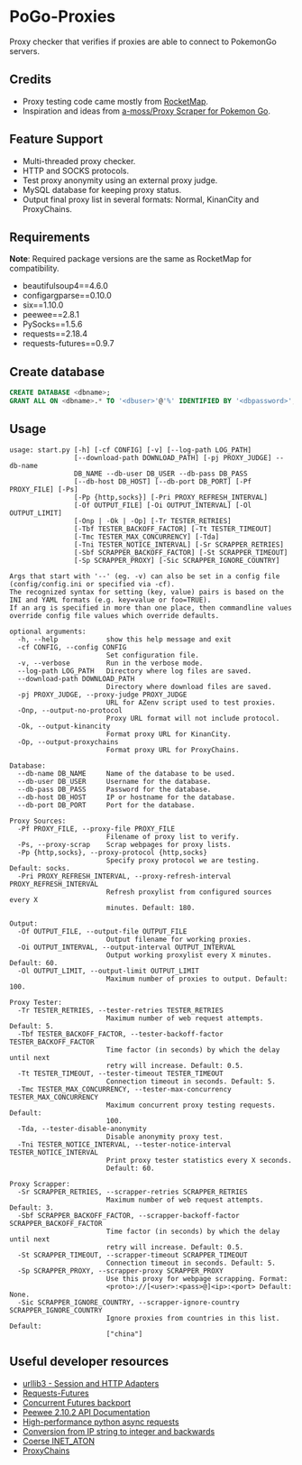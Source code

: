 # PoGo-Proxies

Proxy checker that verifies if proxies are able to connect to PokemonGo servers.

## Credits

- Proxy testing code came mostly from [RocketMap](http://github.com/RocketMap/RocketMap).
- Inspiration and ideas from [a-moss/Proxy Scraper for Pokemon Go](https://gist.github.com/a-moss/1578eb07b2570b5d97d85b1e93e81cc8s).

## Feature Support

- Multi-threaded proxy checker.
- HTTP and SOCKS protocols.
- Test proxy anonymity using an external proxy judge.
- MySQL database for keeping proxy status.
- Output final proxy list in several formats: Normal, KinanCity and ProxyChains.

## Requirements

**Note**: Required package versions are the same as RocketMap for compatibility.
- beautifulsoup4==4.6.0
- configargparse==0.10.0
- six==1.10.0
- peewee==2.8.1
- PySocks==1.5.6
- requests==2.18.4
- requests-futures==0.9.7

## Create database

```sql
CREATE DATABASE <dbname>;
GRANT ALL ON <dbname>.* TO '<dbuser>'@'%' IDENTIFIED BY '<dbpassword>';
```

## Usage

```
usage: start.py [-h] [-cf CONFIG] [-v] [--log-path LOG_PATH]
                [--download-path DOWNLOAD_PATH] [-pj PROXY_JUDGE] --db-name
                DB_NAME --db-user DB_USER --db-pass DB_PASS
                [--db-host DB_HOST] [--db-port DB_PORT] [-Pf PROXY_FILE] [-Ps]
                [-Pp {http,socks}] [-Pri PROXY_REFRESH_INTERVAL]
                [-Of OUTPUT_FILE] [-Oi OUTPUT_INTERVAL] [-Ol OUTPUT_LIMIT]
                [-Onp | -Ok | -Op] [-Tr TESTER_RETRIES]
                [-Tbf TESTER_BACKOFF_FACTOR] [-Tt TESTER_TIMEOUT]
                [-Tmc TESTER_MAX_CONCURRENCY] [-Tda]
                [-Tni TESTER_NOTICE_INTERVAL] [-Sr SCRAPPER_RETRIES]
                [-Sbf SCRAPPER_BACKOFF_FACTOR] [-St SCRAPPER_TIMEOUT]
                [-Sp SCRAPPER_PROXY] [-Sic SCRAPPER_IGNORE_COUNTRY]

Args that start with '--' (eg. -v) can also be set in a config file
(config/config.ini or specified via -cf).
The recognized syntax for setting (key, value) pairs is based on the
INI and YAML formats (e.g. key=value or foo=TRUE).
If an arg is specified in more than one place, then commandline values
override config file values which override defaults.

optional arguments:
  -h, --help            show this help message and exit
  -cf CONFIG, --config CONFIG
                        Set configuration file.
  -v, --verbose         Run in the verbose mode.
  --log-path LOG_PATH   Directory where log files are saved.
  --download-path DOWNLOAD_PATH
                        Directory where download files are saved.
  -pj PROXY_JUDGE, --proxy-judge PROXY_JUDGE
                        URL for AZenv script used to test proxies.
  -Onp, --output-no-protocol
                        Proxy URL format will not include protocol.
  -Ok, --output-kinancity
                        Format proxy URL for KinanCity.
  -Op, --output-proxychains
                        Format proxy URL for ProxyChains.

Database:
  --db-name DB_NAME     Name of the database to be used.
  --db-user DB_USER     Username for the database.
  --db-pass DB_PASS     Password for the database.
  --db-host DB_HOST     IP or hostname for the database.
  --db-port DB_PORT     Port for the database.

Proxy Sources:
  -Pf PROXY_FILE, --proxy-file PROXY_FILE
                        Filename of proxy list to verify.
  -Ps, --proxy-scrap    Scrap webpages for proxy lists.
  -Pp {http,socks}, --proxy-protocol {http,socks}
                        Specify proxy protocol we are testing. Default: socks.
  -Pri PROXY_REFRESH_INTERVAL, --proxy-refresh-interval PROXY_REFRESH_INTERVAL
                        Refresh proxylist from configured sources every X
                        minutes. Default: 180.

Output:
  -Of OUTPUT_FILE, --output-file OUTPUT_FILE
                        Output filename for working proxies.
  -Oi OUTPUT_INTERVAL, --output-interval OUTPUT_INTERVAL
                        Output working proxylist every X minutes. Default: 60.
  -Ol OUTPUT_LIMIT, --output-limit OUTPUT_LIMIT
                        Maximum number of proxies to output. Default: 100.

Proxy Tester:
  -Tr TESTER_RETRIES, --tester-retries TESTER_RETRIES
                        Maximum number of web request attempts. Default: 5.
  -Tbf TESTER_BACKOFF_FACTOR, --tester-backoff-factor TESTER_BACKOFF_FACTOR
                        Time factor (in seconds) by which the delay until next
                        retry will increase. Default: 0.5.
  -Tt TESTER_TIMEOUT, --tester-timeout TESTER_TIMEOUT
                        Connection timeout in seconds. Default: 5.
  -Tmc TESTER_MAX_CONCURRENCY, --tester-max-concurrency TESTER_MAX_CONCURRENCY
                        Maximum concurrent proxy testing requests. Default:
                        100.
  -Tda, --tester-disable-anonymity
                        Disable anonymity proxy test.
  -Tni TESTER_NOTICE_INTERVAL, --tester-notice-interval TESTER_NOTICE_INTERVAL
                        Print proxy tester statistics every X seconds.
                        Default: 60.

Proxy Scrapper:
  -Sr SCRAPPER_RETRIES, --scrapper-retries SCRAPPER_RETRIES
                        Maximum number of web request attempts. Default: 3.
  -Sbf SCRAPPER_BACKOFF_FACTOR, --scrapper-backoff-factor SCRAPPER_BACKOFF_FACTOR
                        Time factor (in seconds) by which the delay until next
                        retry will increase. Default: 0.5.
  -St SCRAPPER_TIMEOUT, --scrapper-timeout SCRAPPER_TIMEOUT
                        Connection timeout in seconds. Default: 5.
  -Sp SCRAPPER_PROXY, --scrapper-proxy SCRAPPER_PROXY
                        Use this proxy for webpage scrapping. Format:
                        <proto>://[<user>:<pass>@]<ip>:<port> Default: None.
  -Sic SCRAPPER_IGNORE_COUNTRY, --scrapper-ignore-country SCRAPPER_IGNORE_COUNTRY
                        Ignore proxies from countries in this list. Default:
                        ["china"]
```

## Useful developer resources

 - [urllib3 - Session and HTTP Adapters](https://stackoverflow.com/questions/15431044/can-i-set-max-retries-for-requests-request)
 - [Requests-Futures](https://github.com/ross/requests-futures)
 - [Concurrent Futures backport](https://github.com/agronholm/pythonfutures)
 - [Peewee 2.10.2 API Documentation](http://docs.peewee-orm.com/en/2.10.2/peewee/api.html)
 - [High-performance python async requests](https://iliauk.com/2016/03/07/high-performance-python-sessions-async-multi-tasking/)
 - [Conversion from IP string to integer and backwards](https://stackoverflow.com/a/13294427)
 - [Coerse INET_ATON](https://github.com/coleifer/peewee/issues/342)
 - [ProxyChains](https://github.com/haad/proxychains)
